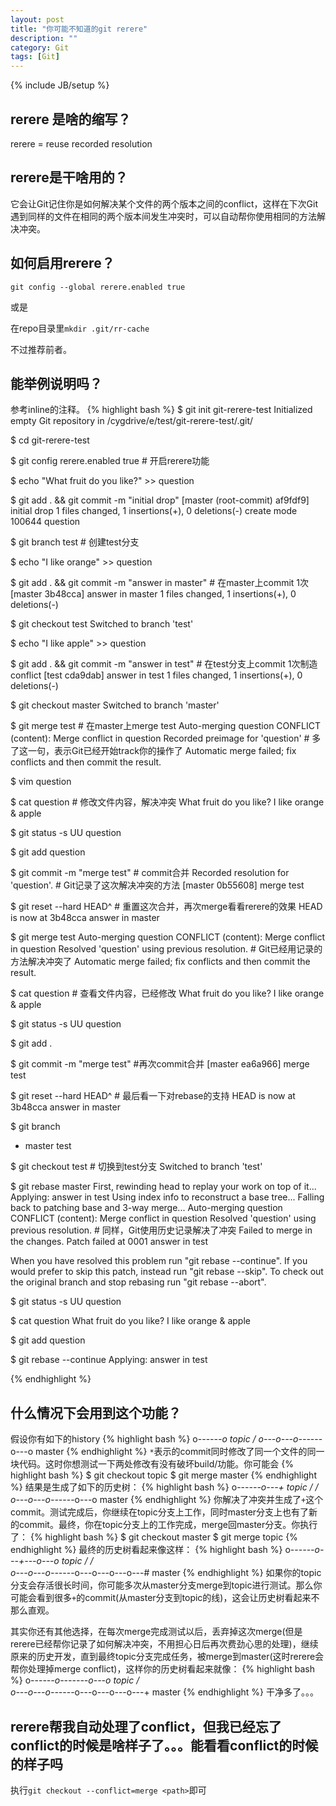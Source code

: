 ```yaml
---
layout: post
title: "你可能不知道的git rerere"
description: ""
category: Git
tags: [Git]
---
```

{% include JB/setup %}

## rerere 是啥的缩写？
rerere = reuse recorded resolution

## rerere是干啥用的？
它会让Git记住你是如何解决某个文件的两个版本之间的conflict，这样在下次Git遇到同样的文件在相同的两个版本间发生冲突时，可以自动帮你使用相同的方法解决冲突。

## 如何启用rerere？
`git config --global rerere.enabled true`

或是

在repo目录里`mkdir .git/rr-cache`

不过推荐前者。

## 能举例说明吗？
参考inline的注释。
{% highlight bash %}
$ git init git-rerere-test
Initialized empty Git repository in /cygdrive/e/test/git-rerere-test/.git/

$ cd git-rerere-test

$ git config rerere.enabled true # 开启rerere功能

$ echo "What fruit do you like?" >> question

$ git add . && git commit -m "initial drop"
[master (root-commit) af9fdf9] initial drop
 1 files changed, 1 insertions(+), 0 deletions(-)
 create mode 100644 question

$ git branch test # 创建test分支

$ echo "I like orange" >> question

$ git add . && git commit -m "answer in master" # 在master上commit 1次
[master 3b48cca] answer in master
 1 files changed, 1 insertions(+), 0 deletions(-)

$ git checkout test
Switched to branch 'test'

$ echo "I like apple" >> question

$ git add . && git commit -m "answer in test" # 在test分支上commit 1次制造conflict
[test cda9dab] answer in test
 1 files changed, 1 insertions(+), 0 deletions(-)

$ git checkout master
Switched to branch 'master'

$ git merge test # 在master上merge test
Auto-merging question
CONFLICT (content): Merge conflict in question
Recorded preimage for 'question' # 多了这一句，表示Git已经开始track你的操作了
Automatic merge failed; fix conflicts and then commit the result.

$ vim question

$ cat question # 修改文件内容，解决冲突
What fruit do you like?
I like orange & apple

$ git status -s
UU question

$ git add question

$ git commit -m "merge test" # commit合并
Recorded resolution for 'question'. # Git记录了这次解决冲突的方法
[master 0b55608] merge test

$ git reset --hard HEAD^ # 重置这次合并，再次merge看看rerere的效果
HEAD is now at 3b48cca answer in master

$ git merge test
Auto-merging question
CONFLICT (content): Merge conflict in question
Resolved 'question' using previous resolution. # Git已经用记录的方法解决冲突了
Automatic merge failed; fix conflicts and then commit the result.

$ cat question # 查看文件内容，已经修改
What fruit do you like?
I like orange & apple

$ git status -s
UU question

$ git add .

$ git commit -m "merge test" #再次commit合并
[master ea6a966] merge test

$ git reset --hard HEAD^ # 最后看一下对rebase的支持
HEAD is now at 3b48cca answer in master

$ git branch
* master
  test

$ git checkout test # 切换到test分支
Switched to branch 'test'

$ git rebase master
First, rewinding head to replay your work on top of it...
Applying: answer in test
Using index info to reconstruct a base tree...
Falling back to patching base and 3-way merge...
Auto-merging question
CONFLICT (content): Merge conflict in question
Resolved 'question' using previous resolution. # 同样，Git使用历史记录解决了冲突
Failed to merge in the changes.
Patch failed at 0001 answer in test

When you have resolved this problem run "git rebase --continue".
If you would prefer to skip this patch, instead run "git rebase --skip".
To check out the original branch and stop rebasing run "git rebase --abort".

$ git status -s
UU question

$ cat question
What fruit do you like?
I like orange & apple

$ git add question

$ git rebase --continue
Applying: answer in test

{% endhighlight %}

## 什么情况下会用到这个功能？
假设你有如下的history
{% highlight bash %}
                         o---*---o topic
                        /
               o---o---o---*---o---o master
{% endhighlight %}
`*`表示的commit同时修改了同一个文件的同一块代码。这时你想测试一下两处修改有没有破坏build/功能。你可能会
{% highlight bash %}
                   $ git checkout topic
                   $ git merge master
{% endhighlight %}
结果是生成了如下的历史树：
{% highlight bash %}
                         o---*---o---+ topic
                        /           /
               o---o---o---*---o---o master
{% endhighlight %}
你解决了冲突并生成了`+`这个commit。测试完成后，你继续在topic分支上工作，同时master分支上也有了新的commit。最终，你在topic分支上的工作完成，merge回master分支。你执行了：
{% highlight bash %}
                   $ git checkout master
                   $ git merge topic
{% endhighlight %}
最终的历史树看起来像这样：
{% highlight bash %}
                         o---*---o---+---o---o topic
                        /           /         \
               o---o---o---*---o---o---o---o---# master
{% endhighlight %}
如果你的topic分支会存活很长时间，你可能多次从master分支merge到topic进行测试。那么你可能会看到很多`+`的commit(从master分支到topic的线)，这会让历史树看起来不那么直观。

其实你还有其他选择，在每次merge完成测试以后，丢弃掉这次merge(但是rerere已经帮你记录了如何解决冲突，不用担心日后再次费劲心思的处理)，继续原来的历史开发，直到最终topic分支完成任务，被merge到master(这时rerere会帮你处理掉merge conflict)，这样你的历史树看起来就像：
{% highlight bash %}
                         o---*---o-------o---o topic
                        /                     \
               o---o---o---*---o---o---o---o---+ master
{% endhighlight %}
干净多了。。。

## rerere帮我自动处理了conflict，但我已经忘了conflict的时候是啥样子了。。。能看看conflict的时候的样子吗
执行`git checkout --conflict=merge <path>`即可
